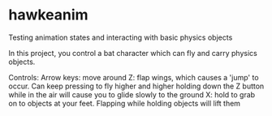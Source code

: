 # hawkeanim
Testing animation states and interacting with basic physics objects

In this project, you control a bat character which can fly and carry physics objects.

Controls:
  Arrow keys: move around
  Z: flap wings, which causes a 'jump' to occur. Can keep pressing to fly higher and higher
     holding down the Z button while in the air will cause you to glide slowly to the ground
  X: hold to grab on to objects at your feet. Flapping while holding objects will lift them
